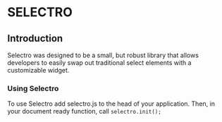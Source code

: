SELECTRO
========

Introduction
------------

Selectro was designed to be a small, but robust library that allows developers to easily swap out traditional select elements with a customizable widget.
 
### Using Selectro

To use Selectro add selectro.js to the head of your application. Then, in your document ready function, call `selectro.init();`